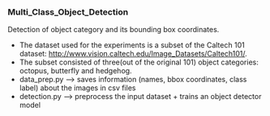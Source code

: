 ### Multi_Class_Object_Detection

Detection of object category and its bounding box coordinates.

* The dataset used for the experiments is a subset of the Caltech 101 dataset: http://www.vision.caltech.edu/Image_Datasets/Caltech101/.
* The subset consisted of three(out of the original 101) object categories: octopus, butterfly and hedgehog.
* data_prep.py --> saves information (names, bbox coordinates, class label) about the images in csv files
* detection.py --> preprocess the input dataset + trains an object detector model



